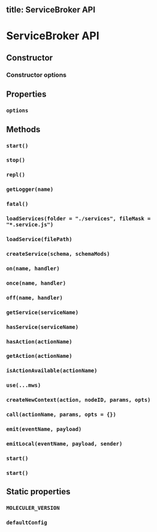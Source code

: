 title: ServiceBroker API 
---

# ServiceBroker API

## Constructor

### Constructor options

## Properties

### `options`

## Methods

### `start()`

### `stop()`

### `repl()`

### `getLogger(name)`

### `fatal()`

### `loadServices(folder = "./services", fileMask = "*.service.js")`

### `loadService(filePath)`

### `createService(schema, schemaMods)`

### `on(name, handler)`

### `once(name, handler)`

### `off(name, handler)`

### `getService(serviceName)`

### `hasService(serviceName)`

### `hasAction(actionName)`

### `getAction(actionName)`

### `isActionAvailable(actionName)`

### `use(...mws)`

### `createNewContext(action, nodeID, params, opts)`

### `call(actionName, params, opts = {})`

### `emit(eventName, payload)`

### `emitLocal(eventName, payload, sender)`

### `start()`

### `start()`

## Static properties

### `MOLECULER_VERSION`

### `defaultConfig`
